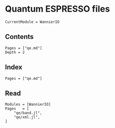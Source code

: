 # Quantum ESPRESSO files

```@meta
CurrentModule = WannierIO
```

## Contents

```@contents
Pages = ["qe.md"]
Depth = 2
```

## Index

```@index
Pages = ["qe.md"]
```

## Read

```@autodocs
Modules = [WannierIO]
Pages   = [
    "qe/band.jl",
    "qe/xml.jl",
]
```
